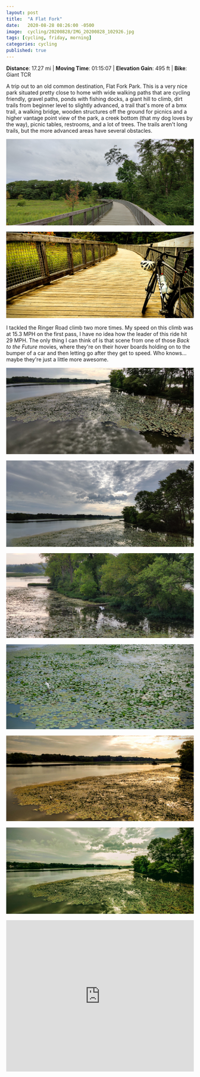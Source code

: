 ```yaml
---
layout: post
title:  "A Flat Fork"
date:   2020-08-28 08:26:00 -0500
image:  cycling/20200828/IMG_20200828_102926.jpg
tags: [cycling, friday, morning]
categories: cycling
published: true
---
```


**Distance**: 17.27 mi | **Moving Time**: 01:15:07 | **Elevation Gain**: 495 ft | **Bike**: Giant TCR

A trip out to an old common destination, Flat Fork Park.  This is a very nice park situated pretty close to home with wide walking paths that are cycling friendly, gravel paths, ponds with fishing docks, a giant hill to climb, dirt trails from beginner level to slightly advanced, a trail that's more of a bmx trail, a walking bridge, wooden structures off the ground for picnics and a higher vantage point view of the park, a creek bottom (that my dog loves by the way), picnic tables, restrooms, and a lot of trees.  The trails aren't long trails, but the more advanced areas have several obstacles.

![Flat Fork Park](/img/cycling/20200828/IMG_20200828_102917.jpg)

![Flat Fork Park - Walkers Bridge](/img/cycling/20200828/IMG_20200828_102948.jpg)

I tackled the Ringer Road climb two more times.  My speed on this climb was at 15.3 MPH on the first pass, I have no idea how the leader of this ride hit 29 MPH.  The only thing I can think of is that scene from one of those *Back to the Future* movies, where they're on their hover boards holding on to the bumper of a car and then letting go after they get to speed.  Who knows... maybe they're just a little more awesome.

![Geist Reservoir - East](/img/cycling/20200828/IMG_20200828_084752.jpg)

![Geist Reservoir - East](/img/cycling/20200828/IMG_20200828_084748.jpg)

![Geist Reservoir - East](/img/cycling/20200828/IMG_20200828_084736.jpg)

![Geist Reservoir - East](/img/cycling/20200828/IMG_20200828_084658.jpg)

![Geist Reservoir - East](/img/cycling/20200828/IMG_20200828_084638.jpg)

![Geist Reservoir - East](/img/cycling/20200828/IMG_20200828_084647.jpg)

<iframe height='405' width='100%' frameborder='0' allowtransparency='true' scrolling='no' src='https://www.strava.com/activities/3868065714/embed/d9800cfe5f313290b4cd4daad905bf26b6245c52'></iframe>

